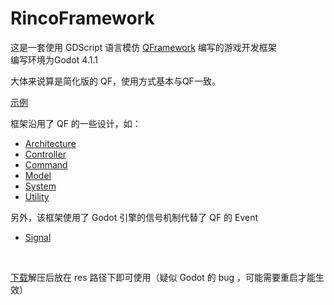 # RincoFramework

这是一套使用 GDScript 语言模仿 [QFramework](https://github.com/liangxiegame/QFramework) 编写的游戏开发框架  
编写环境为Godot 4.1.1  

大体来说算是简化版的 QF，使用方式基本与QF一致。

[示例](Docs/Sample.md)  

框架沿用了 QF 的一些设计，如：
- [Architecture](Docs/Architecture.md)
- [Controller](Docs/Controller.md)
- [Command](Docs/Command.md)
- [Model](Docs/Component.md)
- [System](Docs/Component.md)
- [Utility](Docs/Component.md)

另外，该框架使用了 Godot 引擎的信号机制代替了 QF 的 Event
- [Signal](Docs/Signal.md)  

<br>

[下载](https://github.com/Apropler/RincoFramework/releases/tag/rinco)解压后放在 res 路径下即可使用（疑似 Godot 的 bug ，可能需要重启才能生效）

